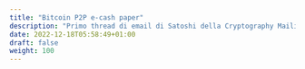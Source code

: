 ```yaml
---
title: "Bitcoin P2P e-cash paper"
description: "Primo thread di email di Satoshi della Cryptography Mailing List"
date: 2022-12-18T05:58:49+01:00
draft: false
weight: 100
---
```



